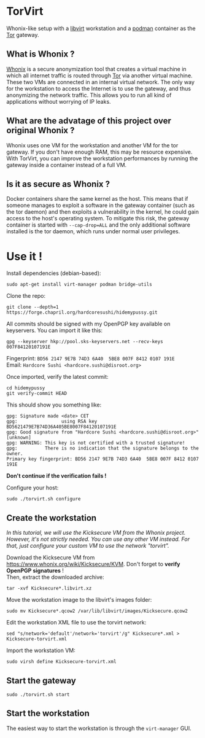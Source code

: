 # TorVirt
Whonix-like setup with a [libvirt](https://libvirt.org) workstation and a [podman](https://podman.io) container as the [Tor](https://torproject.org) gateway.

## What is Whonix ?
[Whonix](https://www.whonix.org) is a secure anonymization tool that creates a virtual machine in which all internet traffic is routed through [Tor](https://www.torproject.org/) via another virtual machine. These two VMs are connected in an internal virtual network. The only way for the workstation to access the Internet is to use the gateway, and thus anonymizing the network traffic. This allows you to run all kind of applications without worrying of IP leaks.

## What are the advatage of this project over original Whonix ?
Whonix uses one VM for the workstation and another VM for the tor gateway. If you don't have enough RAM, this may be resource expensive. With TorVirt, you can improve the workstation performances by running the gateway inside a container instead of a full VM.

## Is it as secure as Whonix ?
Docker containers share the same kernel as the host. This means that if someone manages to exploit a software in the gateway container (such as the tor daemon) and then exploits a vulnerability in the kernel, he could gain access to the host's operating system. To mitigate this risk, the gateway container is started with `--cap-drop=ALL` and the only additional software installed is the tor daemon, which runs under normal user privileges.

# Use it !

Install dependencies (debian-based):
```
sudo apt-get install virt-manager podman bridge-utils
```

Clone the repo:
```
git clone --depth=1 https://forge.chapril.org/hardcoresushi/hidemypussy.git
```
All commits should be signed with my OpenPGP key available on keyservers. You can import it like this:
```
gpg --keyserver hkp://pool.sks-keyservers.net --recv-keys 007F84120107191E
```
Fingerprint: `BD56 2147 9E7B 74D3 6A40  5BE8 007F 8412 0107 191E` \
Email: `Hardcore Sushi <hardcore.sushi@disroot.org>`

Once imported, verify the latest commit:
```
cd hidemypussy
git verify-commit HEAD
```
This should show you something like:
```
gpg: Signature made <date> CET
gpg:                using RSA key BD5621479E7B74D36A405BE8007F84120107191E
gpg: Good signature from "Hardcore Sushi <hardcore.sushi@disroot.org>" [unknown]
gpg: WARNING: This key is not certified with a trusted signature!
gpg:          There is no indication that the signature belongs to the owner.
Primary key fingerprint: BD56 2147 9E7B 74D3 6A40  5BE8 007F 8412 0107 191E
```
__Don't continue if the verification fails !__

Configure your host:
```
sudo ./torvirt.sh configure
```

## Create the workstation
_In this tutorial, we will use the Kicksecure VM from the Whonix project. However, it's not strictly needed. You can use any other VM instead. For that, just configure your custom VM to use the network "torvirt"._

Download the Kicksecure VM from https://www.whonix.org/wiki/Kicksecure/KVM. Don't forget to __verify OpenPGP signatures__ ! \
Then, extract the downloaded archive:
```
tar -xvf Kicksecure*.libvirt.xz
```
Move the workstation image to the libvirt's images folder:
```
sudo mv Kicksecure*.qcow2 /var/lib/libvirt/images/Kicksecure.qcow2
```
Edit the workstation XML file to use the torvirt network:
```
sed "s/network='default'/network='torvirt'/g" Kicksecure*.xml > Kicksecure-torvirt.xml
```
Import the workstation VM:
```
sudo virsh define Kicksecure-torvirt.xml
```

## Start the gateway
```
sudo ./torvirt.sh start
```

## Start the workstation
The easiest way to start the workstation is through the `virt-manager` GUI.
